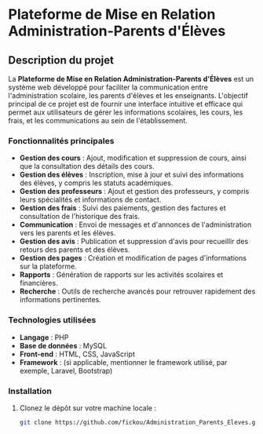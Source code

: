 # Plateforme de Mise en Relation Administration-Parents d'Élèves

## Description du projet

La **Plateforme de Mise en Relation Administration-Parents d'Élèves** est un système web développé pour faciliter la communication entre l'administration scolaire, les parents d'élèves et les enseignants. L'objectif principal de ce projet est de fournir une interface intuitive et efficace qui permet aux utilisateurs de gérer les informations scolaires, les cours, les frais, et les communications au sein de l'établissement.

### Fonctionnalités principales

- **Gestion des cours** : Ajout, modification et suppression de cours, ainsi que la consultation des détails des cours.
- **Gestion des élèves** : Inscription, mise à jour et suivi des informations des élèves, y compris les statuts académiques.
- **Gestion des professeurs** : Ajout et gestion des professeurs, y compris leurs spécialités et informations de contact.
- **Gestion des frais** : Suivi des paiements, gestion des factures et consultation de l'historique des frais.
- **Communication** : Envoi de messages et d'annonces de l'administration vers les parents et les élèves.
- **Gestion des avis** : Publication et suppression d'avis pour recueillir des retours des parents et des élèves.
- **Gestion des pages** : Création et modification de pages d'informations sur la plateforme.
- **Rapports** : Génération de rapports sur les activités scolaires et financières.
- **Recherche** : Outils de recherche avancés pour retrouver rapidement des informations pertinentes.

### Technologies utilisées

- **Langage** : PHP
- **Base de données** : MySQL
- **Front-end** : HTML, CSS, JavaScript
- **Framework** : (si applicable, mentionner le framework utilisé, par exemple, Laravel, Bootstrap)

### Installation

1. Clonez le dépôt sur votre machine locale :
   ```bash
   git clone https://github.com/fickou/Administration_Parents_Eleves.git
